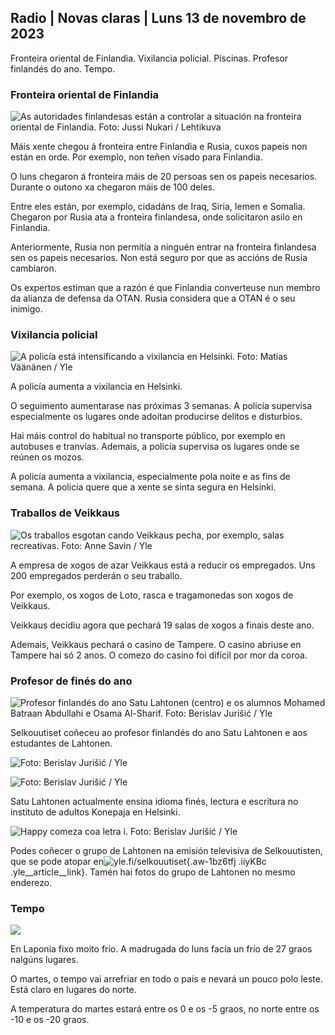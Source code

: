 ## Radio \| Novas claras \| Luns 13 de novembro de 2023

Fronteira oriental de Finlandia. Vixilancia policial. Piscinas. Profesor finlandés do ano. Tempo.

### Fronteira oriental de Finlandia

![As autoridades finlandesas están a controlar a situación na fronteira oriental de Finlandia. Foto: Jussi Nukari / Lehtikuva](https://images.cdn.yle.fi/image/upload/c_crop,h_2880,w_5120,x_0,y_171/ar_1.7777777777777777,c_fill,g_faces,h_671,w_1205,w_1201.q_auto:eco/f_auto/fl_lossy/v1699859472/39-11996406551cb5a3d93a)

Máis xente chegou á fronteira entre Finlandia e Rusia, cuxos papeis non están en orde. Por exemplo, non teñen visado para Finlandia.

O luns chegaron á fronteira máis de 20 persoas sen os papeis necesarios. Durante o outono xa chegaron máis de 100 deles.

Entre eles están, por exemplo, cidadáns de Iraq, Siria, Iemen e Somalia. Chegaron por Rusia ata a fronteira finlandesa, onde solicitaron asilo en Finlandia.

Anteriormente, Rusia non permitía a ninguén entrar na fronteira finlandesa sen os papeis necesarios. Non está seguro por que as accións de Rusia cambiaron.

Os expertos estiman que a razón é que Finlandia converteuse nun membro da alianza de defensa da OTAN. Rusia considera que a OTAN é o seu inimigo.

### Vixilancia policial

![A policía está intensificando a vixilancia en Helsinki. Foto: Matias Väänänen / Yle](https://images.cdn.yle.fi/image/upload/c_crop,h_2889,w_5148,x_0,y_107/ar_1.7777777777777777,c_fill,g_faces,w_1205,w_1200.q_auto:eco/f_auto/fl_lossy/v1697807957/39-11771286512a4e83c1e1)

A policía aumenta a vixilancia en Helsinki.

O seguimento aumentarase nas próximas 3 semanas. A policía supervisa especialmente os lugares onde adoitan producirse delitos e disturbios.

Hai máis control do habitual no transporte público, por exemplo en autobuses e tranvías. Ademais, a policía supervisa os lugares onde se reúnen os mozos.

A policía aumenta a vixilancia, especialmente pola noite e as fins de semana. A policía quere que a xente se sinta segura en Helsinki.

### Traballos de Veikkaus

![Os traballos esgotan cando Veikkaus pecha, por exemplo, salas recreativas. Foto: Anne Savin / Yle](https://images.cdn.yle.fi/image/upload/c_crop,h_1928,w_3427,x_567,y_428/ar_1.7777777777777777,c_fill,g_faces,h_671,w_r1201/w_1201q_auto:eco/f_auto/fl_lossy/v1633956464/39-86542961643200866ed)

A empresa de xogos de azar Veikkaus está a reducir os empregados. Uns 200 empregados perderán o seu traballo.

Por exemplo, os xogos de Loto, rasca e tragamonedas son xogos de Veikkaus.

Veikkaus decidiu agora que pechará 19 salas de xogos a finais deste ano.

Ademais, Veikkaus pechará o casino de Tampere. O casino abriuse en Tampere hai só 2 anos. O comezo do casino foi difícil por mor da coroa.

### Profesor de finés do ano

![Profesor finlandés do ano Satu Lahtonen (centro) e os alumnos Mohamed Batraan Abdullahi e Osama Al-Sharif. Foto: Berislav Jurišić / Yle](https://images.cdn.yle.fi/image/upload/c_crop,h_2982,w_5300,x_0,y_0/ar_1.7777777777777777,c_fill,g_faces,h_671,w_1205,w_1201.q_auto:eco/f_auto/fl_lossy/v1699438785/39-1197531654b5ee49bf1f)

Selkouutiset coñeceu ao profesor finlandés do ano Satu Lahtonen e aos estudantes de Lahtonen.

![ Foto: Berislav Jurišić / Yle](https://images.cdn.yle.fi/image/upload/c_crop,h_3153,w_5603,x_0,y_0/ar_1.7777777777777777,c_fill,g_faces,w_12_120,w_1200.0/q_auto:eco/f_auto/fl_lossy/v1699438827/39-1197537654b5ee95baf1)

![ Foto: Berislav Jurišić / Yle](https://images.cdn.yle.fi/image/upload/c_crop,h_3362,w_5987,x_0,y_0/ar_1.7777777777777777,c_fill,g_faces,w_12_120,w_1200.0/q_auto:eco/f_auto/fl_lossy/v1699438816/39-1197536654b5ee899b41)

Satu Lahtonen actualmente ensina idioma finés, lectura e escritura no instituto de adultos Konepaja en Helsinki.

![Happy comeza coa letra i. Foto: Berislav Jurišić / Yle](https://images.cdn.yle.fi/image/upload/c_crop,h_3362,w_5987,x_0,y_0/ar_1.7777777777777777,c_fill,g_faces,h_671,w_1205,w_1205.q_auto:eco/f_auto/fl_lossy/v1699438816/39-1197535654b5ee7e3b58)

Podes coñecer o grupo de Lahtonen na emisión televisiva de Selkouutisten, que se pode atopar en![yle.fi/selkouutiset](https://yle.fi/selkouutiset){.aw-1bz6tfj .iiyKBc .yle__article__link}. Tamén hai fotos do grupo de Lahtonen no mesmo enderezo.

### Tempo

![](https://images.cdn.yle.fi/image/upload/c_crop,h_1080,w_1919,x_0,y_0/ar_1.777777777777777,c_fill,g_faces,h_675,w_1200/dpr_auto1eco.0/dpr_f_auto/fl_lossy/v1699893163/39-119999365524f872df8f)

En Laponia fixo moito frío. A madrugada do luns facía un frío de 27 graos nalgúns lugares.

O martes, o tempo vai arrefriar en todo o país e nevará un pouco polo leste. Está claro en lugares do norte.

A temperatura do martes estará entre os 0 e os -5 graos, no norte entre os -10 e os -20 graos.